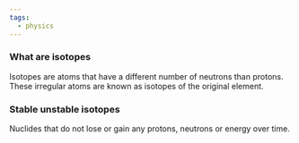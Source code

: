 ```yaml
---
tags:
  - physics
---
```


### What are isotopes
Isotopes are atoms that have a different number of neutrons than protons. 
These irregular atoms are known as isotopes of the original element. 

### Stable unstable isotopes
Nuclides that do not lose or gain any protons, neutrons or energy over time.

